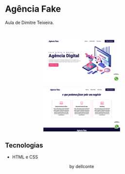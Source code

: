 <h1> Agência Fake </h1>

<p>Aula de Dimitre Teixeira.</p>


<br>

<p align="center">
  <img alt="Agência Fake" src="assets/AF_01.png" width="50%">
</p>

<p align="center">
  <img alt="Agência Fake" src="assets/AF_02.png" width="50%">
</p>

## Tecnologias
- HTML e CSS

<p align="center">by dellconte</p>
